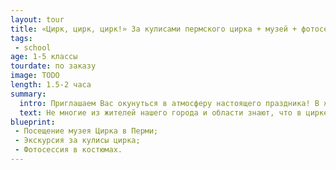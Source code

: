 ```yaml
---
layout: tour
title: «Цирк, цирк, цирк!» За кулисами пермского цирка + музей + фотосессия в костюмах.
tags:
 - school
age: 1-5 классы
tourdate: по заказу
image: TODO
length: 1.5-2 часа
summary:
  intro: Приглашаем Вас окунуться в атмосферу настоящего праздника! В жизни каждого из самых ярких впечатлений детства связано с цирком. Цирк это всегда праздник!
  text: Не многие из жителей нашего города и области знают, что в цирке работает музей истории циркового искусства. В ходе экскурсии мы узнаем не только об истории цирка, но и познакомимся с закулисной жизнью, по возможности побываем на репетиции и заглянем на конюшню. А в музее мы познакомимся с уникальными фотографиями великолепных аттракционов, прикоснемся  к костюмам великих мастеров арены и окунемся в волшебный мир цирка.
blueprint:
 - Посещение музея Цирка в Перми;
 - Экскурсия за кулисы цирка;
 - Фотосессия в костюмах.
---
```

